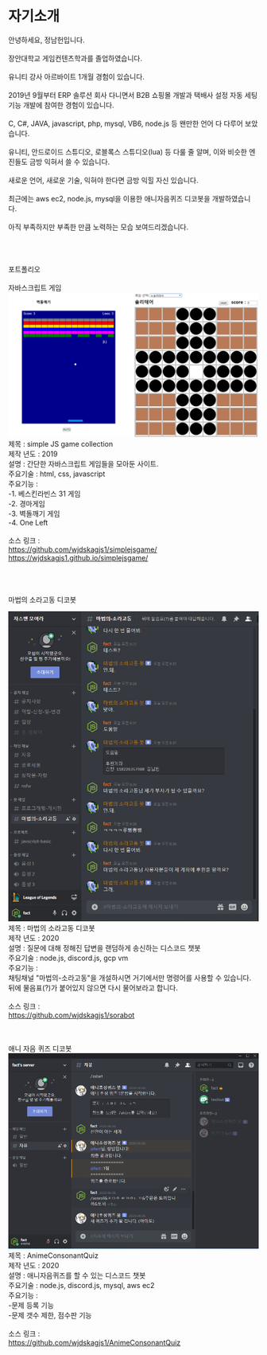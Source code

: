 # 자기소개
 안녕하세요, 정남헌입니다.<br/><br/>
 장안대학교 게임컨텐츠학과를 졸업하였습니다.<br/><br/>
 유니티 강사 아르바이트 1개월 경험이 있습니다.<br/><br/>
 2019년 9월부터 ERP 솔루션 회사 다니면서 B2B 쇼핑몰 개발과 택배사 설정 자동 세팅 기능 개발에 참여한 경험이 있습니다.<br/><br/>
 C, C#, JAVA, javascript, php, mysql, VB6, node.js 등 왠만한 언어 다 다루어 보았습니다.<br/><br/>
 유니티, 안드로이드 스튜디오, 로블록스 스튜디오(lua) 등 다룰 줄 알며, 이와 비슷한 엔진들도 금방 익혀서 쓸 수 있습니다.<br/><br/>
 새로운 언어, 새로운 기술, 익혀야 한다면 금방 익힐 자신 있습니다.<br/><br/>
 최근에는 aws ec2, node.js, mysql을 이용한 애니자음퀴즈 디코봇을 개발하였습니다.<br/><br/>
 아직 부족하지만 부족한 만큼 노력하는 모습 보여드리겠습니다.<br/><br/>


<br/><br/>
포트폴리오<br/>
<br/>
자바스크립트 게임 <br/>
![ex_screenshot](./img/simple-JS-game-collection.jpg)
<br/>
제목 : simple JS game collection<br/>
제작 년도 : 2019<br/>
설명 : 간단한 자바스크립트 게임들을 모아둔 사이트.<br/>
주요기술 : html, css, javascript<br/>
주요기능 :<br/>
-1. 베스킨라빈스 31 게임<br/>
-2. 경마게임<br/>
-3. 벽돌깨기 게임<br/>
-4. One Left<br/>
<br/>
소스 링크 :<br/>
https://github.com/wjdskagjs1/simplejsgame/<br/>
https://wjdskagjs1.github.io/simplejsgame/<br/>
<br/><br/>

<br/>
마법의 소라고동 디코봇 <br/>

![ex_screenshot](./img/sorabot.png)
<br/>
제목 : 마법의 소라고동 디코봇<br/>
제작 년도 : 2020<br/>
설명 : 질문에 대해 정해진 답변을 랜덤하게 송신하는 디스코드 챗봇<br/>
주요기술 : node.js, discord.js, gcp vm<br/>
주요기능 :<br/>
채팅채널 "마법의-소라고동"을 개설하시면 거기에서만 명령어를 사용할 수 있습니다.<br/>
뒤에 물음표(?)가 붙어있지 않으면 다시 물어보라고 합니다.<br/>
<br/>
소스 링크 :<br/>
https://github.com/wjdskagjs1/sorabot<br/>
<br/><br/>



애니 자음 퀴즈 디코봇 <br/>
![ex_screenshot](./img/acq.png)
<br/>
제목 : AnimeConsonantQuiz<br/>
제작 년도 : 2020<br/>
설명 : 애니자음퀴즈를 할 수 있는 디스코드 챗봇<br/>
주요기술 : node.js, discord.js, mysql, aws ec2<br/>
주요기능 :<br/>
-문제 등록 기능<br/>
-문제 갯수 제한, 점수판 기능<br/>
<br/>
소스 링크 :<br/>
https://github.com/wjdskagjs1/AnimeConsonantQuiz<br/>
<br/><br/>
